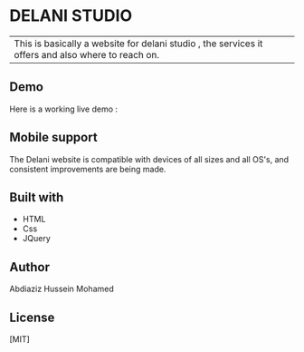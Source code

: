 # DELANI STUDIO

<table>
<tr>
<td>
  This is basically a website for delani studio , the services it offers and also where to reach on.
</td>
</tr>
</table>

## Demo
Here is a working live demo : 
## Mobile support
The Delani website is compatible with devices of all sizes and all OS's, and consistent improvements are being made.

## Built with
- HTML
- Css
- JQuery
## Author
Abdiaziz Hussein Mohamed
## License
[MIT]